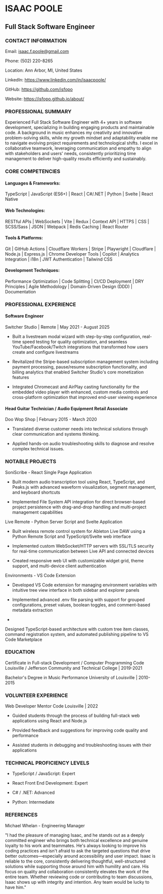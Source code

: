 # ISAAC POOLE
## Full Stack Software Engineer

### CONTACT INFORMATION

Email: isaac.f.poole@gmail.com

Phone: (502) 220-8265

Location: Ann Arbor, MI, United States

LinkedIn: https://www.linkedin.com/in/isaacpoole/

GitHub: https://github.com/isfopo

Website: https://isfopo.github.io/about/

### PROFESSIONAL SUMMARY

Experienced Full Stack Software Engineer with 4+ years in software development, specializing in building engaging products and maintainable code. A background in music enhances my creativity and innovative problem-solving skills, while my growth mindset and adaptability enable me to navigate evolving project requirements and technological shifts. I excel in collaborative teamwork, leveraging communication and empathy to align with stakeholders and users' needs,  consistently prioritizing time management to deliver high-quality results efficiently and sustainably.

### CORE COMPETENCIES

#### Languages & Frameworks:

TypeScript | JavaScript (ES6+) | React | C#/.NET | Python | Svelte | React Native

#### Web Technologies:

RESTful APIs | WebSockets | Vite | Redux | Context API | HTTPS | CSS | SCSS/Sass | JSON | Webpack | Redis Caching | React Router

#### Tools & Platforms:

Git | GitHub Actions | Cloudflare Workers | Stripe | Playwright | Cloudflare | Node.js | Express.js | Chrome Developer Tools | Copilot | Analytics Integration | i18n | JWT Authentication | Tailwind CSS

#### Development Techniques:

Performance Optimization | Code Splitting | CI/CD Deployment | DRY Principles | Agile Methodology | Domain-Driven Design (DDD) | Documentation

### PROFESSIONAL EXPERIENCE

#### Software Engineer
Switcher Studio | Remote | May 2021 - August 2025

- Built a livestream modal wizard with step-by-step configuration, real-time speed testing for quality optimization, and seamless YouTube/Facebook/Twitch integrations that transformed how users create and configure livestreams

- Revitalized the Stripe-based subscription management system including payment processing, pause/resume subscription functionality, and billing analytics that enabled Switcher Studio's core monetization features

- Integrated Chromecast and AirPlay casting functionality for the embedded video player with enhanced, custom media controls and cross-platform optimization that improved end-user viewing experience

#### Head Guitar Technician / Audio Equipment Retail Associate
Doo Wop Shop | February 2015 - March 2020

- Translated diverse customer needs into technical solutions through clear communication and systems thinking.

- Applied hands-on audio troubleshooting skills to diagnose and resolve complex technical issues.

### NOTABLE PROJECTS

SoniScribe - React Single Page Application

- Built modern audio transcription tool using React, TypeScript, and Peaks.js with advanced waveform visualization, segment management, and keyboard shortcuts

- Implemented File System API integration for direct browser-based project persistence with drag-and-drop handling and multi-project management capabilities

Live Remote - Python Server Script and Svelte Application

- Built wireless remote control system for Ableton Live DAW using a Python Remote Script and TypeScript/Svelte web interface

- Implemented custom WebSocket/HTTP servers with SSL/TLS security for real-time communication between Live API and connected devices

- Created responsive web UI with customizable widget grid, theme support, and multi-device client authentication

Environments - VS Code Extension

- Developed VS Code extension for managing environment variables with intuitive tree view interface in both sidebar and explorer panels

- Implemented advanced .env file parsing with support for grouped configurations, preset values, boolean toggles, and comment-based metadata extraction
-
Designed TypeScript-based architecture with custom tree item classes, command registration system, and automated publishing pipeline to VS Code Marketplace

### EDUCATION

Certificate in Full-stack Development / Computer Programming
Code Louisville / Jefferson Community and Technical College | 2019-2021

Bachelor's Degree in Music Performance
University of Louisville | 2010-2015

### VOLUNTEER EXPERIENCE

Web Developer Mentor
Code Louisville | 2022

- Guided students through the process of building full-stack web applications using React and Node.js

- Provided feedback and suggestions for improving code quality and performance

- Assisted students in debugging and troubleshooting issues with their applications

### TECHNICAL PROFICIENCY LEVELS

- TypeScript / JavaScript: Expert

- React Front End Development: Expert

- C# / .NET: Advanced

- Python: Intermediate

### REFERENCES

Michael Whelan - Engineering Manager

"I had the pleasure of managing Isaac, and he stands out as a deeply committed engineer who brings both technical excellence and genuine loyalty to his work and teammates. He's always looking to improve his coding practices and isn't afraid to ask the targeted questions that drive better outcomes—especially around accessibility and user impact. Isaac is reliable to the core, consistently delivering thoughtful, well-structured solutions while supporting those around him with humility and care. His focus on quality and collaboration consistently elevates the work of the entire team. Whether reviewing code or contributing to team discussions, Isaac shows up with integrity and intention. Any team would be lucky to have him."
